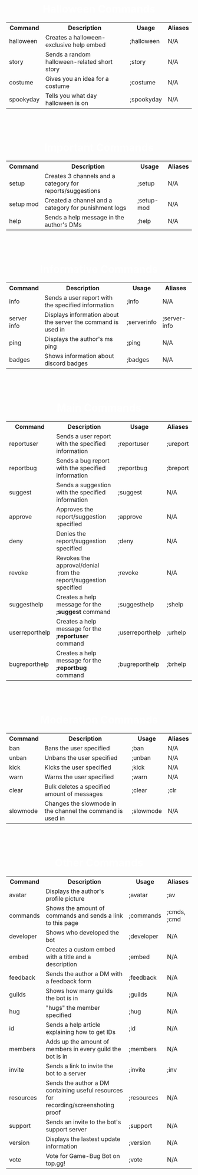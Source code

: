 <center><h1 style="color: #FFFFFF">Halloween Commands</h1></center>

<center><table style="width: 100%">
  
<tbody><tr>
<th>Command</th>
<th>Description</th>
<th>Usage</th>
<th>Aliases</th>
</tr>
        
<tr>
<td>halloween
</td><td>Creates a halloween-exclusive help embed
</td><td>;halloween
</td><td>N/A
</td></tr>
        
<tr>
<td>story
</td><td>Sends a random halloween-related short story
</td><td>;story
</td><td>N/A
</td></tr>
        
<tr>
<td>costume
</td><td>Gives you an idea for a costume
</td><td>;costume
</td><td>N/A
</td></tr>

<tr>
<td>spookyday
</td><td>Tells you what day halloween is on
</td><td>;spookyday
</td><td>N/A
</td></tr>

</tbody></table></center>

<br>
<br>

<center><h1 style="color: #FFFFFF">Important Commands</h1></center>

<center><table style="width: 100%">
  
<tbody><tr>
<th>Command</th>
<th>Description</th>
<th>Usage</th>
<th>Aliases</th>
</tr>
        
<tr>
<td>setup
</td><td>Creates 3 channels and a category for reports/suggestions
</td><td>;setup
</td><td>N/A
</td></tr>
        
<tr>
<td>setup mod
</td><td>Created a channel and a category for punishment logs
</td><td>;setup-mod
</td><td>N/A
</td></tr>
        
<tr>
<td>help
</td><td>Sends a help message in the author's DMs
</td><td>;help
</td><td>N/A
</td></tr>

</tbody></table></center>

<br>
<br>

<center><h1 style="color: #FFFFFF">Informative Commands</h1></center>

<center><table style="width: 100%">

<tbody><tr>
<th>Command</th>
<th>Description</th>
<th>Usage</th>
<th>Aliases</th>
</tr>
  
<tr>
<td>info
</td><td>Sends a user report with the specified information
</td><td>;info
</td><td>N/A
</td></tr>
        
<tr>
<td>server info
</td><td>Displays information about the server the command is used in
</td><td>;serverinfo
</td><td>;server-info
</td></tr>

<tr>
<td>ping
</td><td>Displays the author's ms ping
</td><td>;ping
</td><td>N/A
</td></tr>

<tr>
<td>badges
</td><td>Shows information about discord badges
</td><td>;badges
</td><td>N/A
</td></tr>

</tbody></table></center>

<br>
<br>

<center><h1 style="color: #FFFFFF">Main Commands</h1></center>

<center><table style="width: 100%">

<tbody><tr>
<th>Command</th>
<th>Description</th>
<th>Usage</th>
<th>Aliases</th>
</tr>
  
<tr>
<td>reportuser
</td><td>Sends a user report with the specified information
</td><td>;reportuser
</td><td>;ureport
</td></tr>
        
<tr>
<td>reportbug
</td><td>Sends a bug report with the specified information
</td><td>;reportbug
</td><td>;breport
</td></tr>

<tr>
<td>suggest
</td><td>Sends a suggestion with the specified information
</td><td>;suggest
</td><td>N/A
</td></tr>

<tr>
<td>approve
</td><td>Approves the report/suggestion specified
</td><td>;approve
</td><td>N/A
</td></tr>
        
<tr>
<td>deny
</td><td>Denies the report/suggestion specified
</td><td>;deny
</td><td>N/A
</td></tr>

<tr>
<td>revoke
</td><td>Revokes the approval/denial from the report/suggestion specified
</td><td>;revoke
</td><td>N/A
</td></tr>

<tr>
<td>suggesthelp
</td><td>Creates a help message for the <b>;suggest</b> command
</td><td>;suggesthelp
</td><td>;shelp
</td></tr>

<tr>
<td>userreporthelp
</td><td>Creates a help message for the <b>;reportuser</b> command
</td><td>;userreporthelp
</td><td>;urhelp
</td></tr>

<tr>
<td>bugreporthelp
</td><td>Creates a help message for the <b>;reportbug</b> command
</td><td>;bugreporthelp
</td><td>;brhelp
</td></tr>

</tbody></table></center>

<br>
<br>

<center><h1 style="color: #FFFFFF">Moderation Commands</h1></center>

<center><table style="width: 100%">

<tbody><tr>
<th>Command</th>
<th>Description</th>
<th>Usage</th>
<th>Aliases</th>
</tr>
  
<tr>
<td>ban
</td><td>Bans the user specified
</td><td>;ban
</td><td>N/A
</td></tr>
        
<tr>
<td>unban
</td><td>Unbans the user specified
</td><td>;unban
</td><td>N/A
</td></tr>

<tr>
<td>kick
</td><td>Kicks the user specified
</td><td>;kick
</td><td>N/A
</td></tr>

<tr>
<td>warn
</td><td>Warns the user specified
</td><td>;warn
</td><td>N/A
</td></tr>
        
<tr>
<td>clear
</td><td>Bulk deletes a specified amount of messages
</td><td>;clear
</td><td>;clr
</td></tr>

<tr>
<td>slowmode
</td><td>Changes the slowmode in the channel the command is used in
</td><td>;slowmode
</td><td>N/A
</td></tr>

</tbody></table></center>

<br>
<br>

<center><h1 style="color: #FFFFFF">Other Commands</h1></center>

<center><table style="width: 100%">

<tbody><tr>
<th>Command</th>
<th>Description</th>
<th>Usage</th>
<th>Aliases</th>
</tr>
  
<tr>
<td>avatar
</td><td>Displays the author's profile picture
</td><td>;avatar
</td><td>;av
</td></tr>
        
<tr>
<td>commands
</td><td>Shows the amount of commands and sends a link to this page
</td><td>;commands
</td><td>;cmds, ;cmd
</td></tr>

<tr>
<td>developer
</td><td>Shows who developed the bot
</td><td>;developer
</td><td>N/A
</td></tr>

<tr>
<td>embed
</td><td>Creates a custom embed with a title and a description
</td><td>;embed
</td><td>N/A
</td></tr>
        
<tr>
<td>feedback
</td><td>Sends the author a DM with a feedback form
</td><td>;feedback
</td><td>N/A
</td></tr>

<tr>
<td>guilds
</td><td>Shows how many guilds the bot is in
</td><td>;guilds
</td><td>N/A
</td></tr>

<tr>
<td>hug
</td><td>"hugs" the member specified
</td><td>;hug
</td><td>N/A
</td></tr>

<tr>
<td>id
</td><td>Sends a help article explaining how to get IDs
</td><td>;id
</td><td>N/A
</td></tr>

<tr>
<td>members
</td><td>Adds up the amount of members in every guild the bot is in
</td><td>;members
</td><td>N/A
</td></tr>

<tr>
<td>invite
</td><td>Sends a link to invite the bot to a server
</td><td>;invite
</td><td>;inv
</td></tr>

<tr>
<td>resources
</td><td>Sends the author a DM containing useful resources for recording/screenshoting proof
</td><td>;resources
</td><td>N/A
</td></tr>

<tr>
<td>support
</td><td>Sends an invite to the bot's support server
</td><td>;support
</td><td>N/A
</td></tr>

<tr>
<td>version
</td><td>Displays the lastest update information
</td><td>;version
</td><td>N/A
</td></tr>

<tr>
<td>vote
</td><td>Vote for Game-Bug Bot on top.gg!
</td><td>;vote
</td><td>N/A
</td></tr>

</tbody></table></center>
